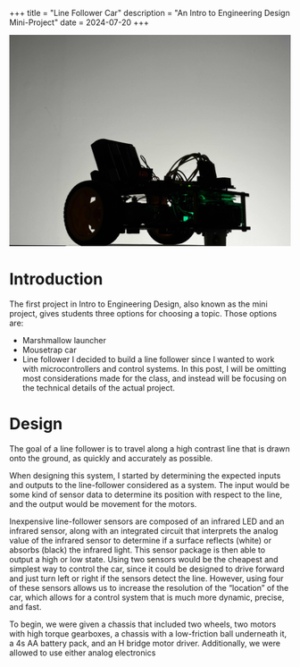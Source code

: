 +++
title = "Line Follower Car"
description = "An Intro to Engineering Design Mini-Project"
date = 2024-07-20
+++

![The silhouette  of a line follower car](line_follower_silhouette.jpg "line follower")

# Introduction
The first project in Intro to Engineering Design, also known as the mini project, gives students three options for choosing a topic. Those options are:
* Marshmallow launcher
* Mousetrap car
* Line follower
I decided to build a line follower since I wanted to work with microcontrollers and control systems. In this post, I will be omitting most considerations made for the class, and instead will be focusing on the technical details of the actual project.

# Design
The goal of a line follower is to travel along a high contrast line that is drawn onto the ground, as quickly and accurately as possible.

When designing this system, I started by determining the expected inputs and outputs to the line-follower considered as a system. The input would be some kind of sensor data to determine its position with respect to the line, and the output would be movement for the motors.

Inexpensive line-follower sensors are composed of an infrared LED and an infrared sensor, along with an integrated circuit that interprets the analog value of the infrared sensor to determine if a surface reflects (white) or absorbs (black) the infrared light. This sensor package is then able to output a high or low state. Using two sensors would be the cheapest and simplest way to control the car, since it could be designed to drive forward and just turn left or right if the sensors detect the line. However, using four of these sensors allows us to increase the resolution of the “location” of the car, which allows for a control system that is much more dynamic, precise, and fast.

To begin, we were given a chassis that included two wheels, two motors with high torque gearboxes, a chassis with a low-friction ball underneath it, a 4s AA battery pack, and an H bridge motor driver. Additionally, we were allowed to use either analog electronics 